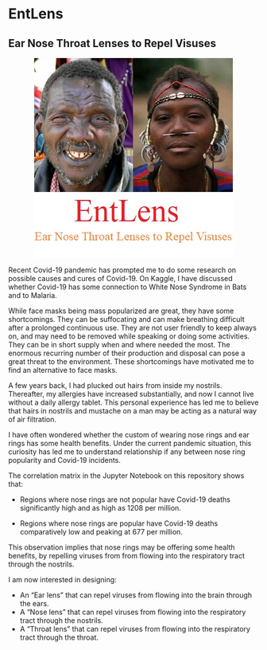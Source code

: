 
# EntLens

## Ear Nose Throat Lenses to Repel Visuses

<p align="center"><img src="Logo.JPG" width="400" title="ENT Lens"></p>

Recent Covid-19 pandemic has prompted me to do some research on possible causes and cures of Covid-19. On Kaggle, I have discussed whether Covid-19 has some connection to White Nose Syndrome in Bats and to Malaria.

While face masks being mass popularized are great, they have some shortcomings. They can be suffocating and can make breathing difficult after a prolonged continuous use. They are not user friendly to keep always on, and may need to be removed while speaking or doing some activities. They can be in short supply when and where needed the most. The enormous recurring number of their production and disposal can pose a great threat to the environment. These shortcomings have motivated me to find an alternative to face masks.

A few years back, I had plucked out hairs from inside my nostrils. Thereafter, my allergies have increased substantially, and now I cannot live without a daily allergy tablet. This personal experience has led me to believe that hairs in nostrils and mustache on a man may be acting as a natural way of air filtration.

I have often wondered whether the custom of wearing nose rings and ear rings has some health benefits. Under the current pandemic situation, this curiosity has led me to understand relationship if any between nose ring popularity and Covid-19 incidents.

The correlation matrix in the Jupyter Notebook on this repository shows that:

- Regions where nose rings are not popular have Covid-19 deaths significantly high and as high as 1208 per million.

- Regions where nose rings are popular have Covid-19 deaths comparatively low and peaking at 677 per million.

This observation implies that nose rings may be offering some health benefits, by repelling viruses from from flowing into the respiratory tract through the nostrils.

I am now interested in designing:

- An “Ear lens” that can repel viruses from flowing into the brain through the ears.
- A “Nose lens” that can repel viruses from flowing into the respiratory tract through the nostrils.
- A “Throat lens” that can repel viruses from flowing into the respiratory tract through the throat.
